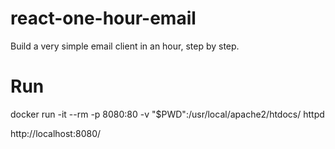 # react-one-hour-email
Build a very simple email client in an hour, step by step.

# Run
docker run -it --rm -p 8080:80 -v "$PWD":/usr/local/apache2/htdocs/ httpd

http://localhost:8080/
